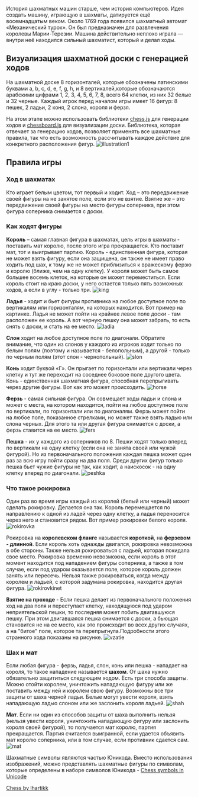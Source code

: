 
История шахматных машин старше, чем история компьютеров. Идея создать машину, играющую в шахматы, датируется ещё восемнадцатым веком. Около 1769 года появился шахматный автомат «Механический турок». Он был предназначен для развлечения королевы Марии-Терезии. Машина действительно неплохо играла — внутри неё находился сильный шахматист, который и делал ходы.


## Визуализация шахматной доски с генерацией ходов

На шахматной доске 8 горизонталей, которые обозначены латинскими буквами a, b, c, d, e, f, g, h, и 8 вертикалей,которые обозначаются арабскими цифрами 1, 2, 3, 4, 5, 6, 7, 8, всего 64 клетки, из них 32 белые и 32 черные. Каждый игрок перед началом игры имеет 16 фигур: 8 пешек, 2 ладьи, 2 коня, 2 слона, короля и ферзя. 

На этом этапе можно использовать библиотеки [chess.js](https://github.com/jhlywa/chess.js) для генерации ходов и [chessboard.js](https://github.com/jhlywa/chess.js) для визуализации доски. Библиотека, которая отвечает за генерацию ходов, позволяет применять все шахматные правила, так что есть возможность рассчитывать каждое действие для конкретного расположения фигур.
![illustration1](https://github.com/startupemulator/challenges/blob/c0d1cb6a0e942475169c2ccf8e37fd3f5802f637/Chess/1png)

## Правила игры

### **Ход в шахматах**

Кто играет белым цветом, тот первый и ходит. Ход – это передвижение своей фигуры на не занятое поле, если это не взятие. Взятие же – это передвижение своей фигуры на место фигуры соперника, при этом фигура соперника снимается с доски. 

### **Как ходят фигуры**

**Король** – самая главная фигура в шахматах, цель игры в шахматы - поставить мат королю, после этого игра прекращается. Кто поставит мат, тот и выигрывает партию. Король - единственная фигура, которая не может взять фигуру, если она защищена, он также не имеет право ходить под шах, к тому же не может приблизиться к вражескому ферзю и королю (ближе, чем на одну клетку). У короля может быть самое большее восемь клеток, на которые он мо­жет переместиться. Если король стоит на краю доски, у него остается только пять возможных ходов, а если в углу - только три.
![king](https://github.com/startupemulator/challenges/blob/main/Chess/1360443417_kak-hodit-korol.png)

**Ладья** - ходит и бьет фигуры противника на любое доступное поле по вертикалям или горизонталям, на которых находится. Вот пример на картинке. Ладья не может пойти на крайнее левое поле доски - там расположен ее король. А вот черную пешку она может забрать, то есть снять с доски, и стать на ее место. 
![ladia](https://github.com/startupemulator/challenges/blob/main/Chess/1360443422_kak-hodit-ladya.png)

**Слон** ходит на любое доступное поле по диагонали. Обратите внимание, что один из слонов у каждого из игроков ходит только по белым полям (поэтому и называется - белопольным), а другой - только по черным полям (этот слон - чернопольный).
![slon](https://github.com/startupemulator/challenges/blob/main/Chess/1360443357_kak-hodit-slon.png)

**Конь** ходит буквой «Г». Он прыгает по горизонтали или вертикали через клетку и тут же переходит на соседнее боковое поле другого цвета. Конь - единственная шахматная фигура, способная перепрыгивать через другие фигуры. Вот как это может происходить.
![horse](https://github.com/startupemulator/challenges/blob/main/Chess/1360443383_kak-hodit-kon.png)

**Ферзь** - самая сильная фигура. Он совмещает ходы ладьи и слона и может с места, на котором находится, пойти на любое доступное поле по вертикали, по горизонтали или по диагоналям. Ферзь может пойти на любое поле, показанное стрелками, но может также взять ладью или слона черных. Для этого та или другая фигура снимается с доски, а ферзь ставится на ее место.
![fers](https://github.com/startupemulator/challenges/blob/main/Chess/1360443384_kak-hodit-ferz.png)

**Пешка** - их у каждого из соперников по 8. Пешки ходят только вперед по вертикали на одну клетку (если она не занята своей или чужой фигурой). Но из первоначального положения каждая пешка может один раз за всю игру пойти сразу на два поля. Среди других фигур только пешка бьет чужие фигуры не так, как ходит, а наискосок - на одну клетку вперед по диагонали.
![peshka](https://github.com/startupemulator/challenges/blob/main/Chess/1360443401_kak-bet-peshka.png)

### **Что такое рокировка**

Один раз во время игры каждый из королей (белый или черный) может сделать рокировку. Делается она так. Король перемещается по направлению к одной из ладей через одну клетку, а ладья переносится через него и становится рядом. Вот пример рокировки белого короля.
![rokirovka](https://github.com/startupemulator/challenges/blob/main/Chess/1360443408_rokirovka.png)

Рокировка на **королевском фланге** называется **короткой**, на **ферзевом - длинной**. Если король хоть однажды двигался, рокировка невозможна в обе стороны. Также нельзя рокироваться с ладьей, которая покидала свое место. Рокировка временно невозможна, если король в этот момент находится под нападением фигуры соперника, а также в том случае, если под ударом оказывается поле, которое король должен занять или пересечь. Нельзя также рокироваться, когда между королем и ладьей, с которой задумана рокировка, находится другая фигура.
![rokirovkinet](https://github.com/startupemulator/challenges/blob/main/Chess/1360443416_rokirovku-delat-nelzya.png)

**Взятие на проходе** - Если пешка делает из первоначального положения ход на два поля и переступает клетку, находящуюся под ударом неприятельской пешки, то последняя может побить двигавшуюся пешку. При этом двигавшаяся пешка снимается с доски, а бьющая становится не на ее место, как это происходит во всех других случаях, а на "битое" поле, которое та перепрыгнула.Подробности этого странного хода показаны на рисунке.
![vzatie](https://github.com/startupemulator/challenges/blob/main/Chess/1360443425_vzyatie-na-prohode.png)

### **Шах и мат**

Если любая фигура - ферзь, ладья, слон, конь или пешка - нападает на короля, то такое нападение называется **шахом**. От шаха нужно обязательно защититься следующим ходом. Есть три способа защиты. Можно отойти королем, уничтожить нападающую фигуру или же поставить между ней и королем свою фигуру. Возможны все три защиты от шаха черной ладьи. Белые могут увести короля, взять нападающую ладыо слоном или же заслонить короля ладьей.
![shah](https://github.com/startupemulator/challenges/blob/main/Chess/1360443433_shah.png)
 
**Мат**. Если ни один из способов защиты от шаха выполнить нельзя (нельзя увести короля, уничтожить нападающую фигуру или заслонить короля своей фигурой), то получается мат королю, партия прекращается. Партия считается выигранной, если удается объявить мат королю соперника, или в том случае, если противник сдается сам.
![mat](https://github.com/startupemulator/challenges/blob/main/Chess/1360443344_mat.png)

Шахматные символы являются частью Юникода. Вместо использования изображений, можно представлять шахматные фигуры по символам, которые определены в наборе символов Юникода - [Chess symbols in Unicode](https://www.wikiwand.com/en/Chess_symbols_in_Unicode)


[Chess by lhartikk](https://jsfiddle.net/lhartikk/m14epfwb/4/)
